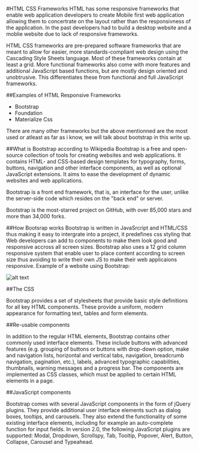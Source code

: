 #HTML CSS Frameworks
HTML has some responsive frameworks that enable web application developers to create Mobile first web application allowing them to concertrate on the layout rather than the responsivness of the application.
In the past developers had to build a desktop website and a moblie website due to lack of responsive frameworks.

HTML CSS frameworks are pre-prepared software frameworks that are meant to allow for easier, more standards-compliant web design using the Cascading Style Sheets language. Most of these frameworks contain at least a grid. More functional frameworks also come with more features and additional JavaScript based functions, but are mostly design oriented and unobtrusive. This differentiates these from functional and full JavaScript frameworks.

##Examples of HTML Responsive Frameworks
* Bootstrap
* Foundation 
* Materialize Css

There are many other frameworks but the above mentionned are the most used or atleast as far as i know, we will talk about bootstrap in this write up.

##What is Bootstrap according to Wikipedia
Bootstrap is a free and open-source collection of tools for creating websites and web applications. It contains HTML- and CSS-based design templates for typography, forms, buttons, navigation and other interface components, as well as optional JavaScript extensions. It aims to ease the development of dynamic websites and web applications.

Bootstrap is a front end framework, that is, an interface for the user, unlike the server-side code which resides on the "back end" or server.

Bootstrap is the most-starred project on GitHub, with over 85,000 stars and more than 34,000 forks.

##How Bootsrap works
Bootstrap is written in JavaSrcript and HTML/CSS thus making it easy to intergrate into a project, it predefines css styling that Web developers can add to components to make them look good and responsive accross all screen sizes.
Bootstrap also uses a 12 grid column responsive system that enable user to place content according to screen size thus avoiding to write their own JS to make their web applicaions responsive.
Example of a website using Bootstrap:

![alt text](https://upload.wikimedia.org/wikipedia/commons/thumb/6/66/Twitter_Bootstrap_Under_Firefox_32.png/445px-Twitter_Bootstrap_Under_Firefox_32.png)

##The CSS

Bootstrap provides a set of stylesheets that provide basic style definitions for all key HTML components. These provide a uniform, modern appearance for formatting text, tables and form elements.

##Re-usable components

In addition to the regular HTML elements, Bootstrap contains other commonly used interface elements. These include buttons with advanced features (e.g. grouping of buttons or buttons with drop-down option, make and navigation lists, horizontal and vertical tabs, navigation, breadcrumb navigation, pagination, etc.), labels, advanced typographic capabilities, thumbnails, warning messages and a progress bar. The components are implemented as CSS classes, which must be applied to certain HTML elements in a page.

##JavaScript components

Bootstrap comes with several JavaScript components in the form of jQuery plugins. They provide additional user interface elements such as dialog boxes, tooltips, and carousels. They also extend the functionality of some existing interface elements, including for example an auto-complete function for input fields. In version 2.0, the following JavaScript plugins are supported: Modal, Dropdown, Scrollspy, Tab, Tooltip, Popover, Alert, Button, Collapse, Carousel and Typeahead.


